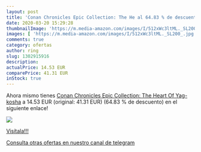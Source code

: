 ```yaml
---
layout: post
title: 'Conan Chronicles Epic Collection: The He al 64.83 % de descuento'
date: 2020-03-20 15:29:28
thumbnailImage: 'https://m.media-amazon.com/images/I/512xWc3ltML._SL200_.jpg'
images: [ 'https://m.media-amazon.com/images/I/512xWc3ltML._SL200_.jpg' ]
comments: true
category: ofertas
author: ring
slug: 1302915916
description:
actualPrice: 14.53 EUR
comparePrice: 41.31 EUR
inStock: true
---
```


Ahora mismo tienes [Conan Chronicles Epic Collection: The Heart Of Yag-kosha](https://www.amazon.es/dp/1302915916/?tag=redken-21) a 14.53 EUR (original: 41.31 EUR) (64.83 %  de descuento) en el siguiente enlace!

[![](https://m.media-amazon.com/images/I/512xWc3ltML._SL200_.jpg)](https://www.amazon.es/dp/1302915916/?tag=redken-21)

[Visítala!!!](https://www.amazon.es/dp/1302915916/?tag=redken-21)

[Consulta otras ofertas en nuestro canal de telegram](https://t.me/s/ofertas25)
